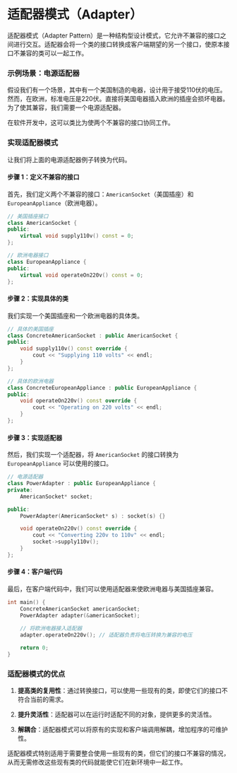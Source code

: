 # 适配器模式（Adapter）

适配器模式（Adapter Pattern）是一种结构型设计模式，它允许不兼容的接口之间进行交互。适配器会将一个类的接口转换成客户端期望的另一个接口，使原本接口不兼容的类可以一起工作。

### 示例场景：电源适配器

假设我们有一个场景，其中有一个美国制造的电器，设计用于接受110伏的电压。然而，在欧洲，标准电压是220伏。直接将美国电器插入欧洲的插座会损坏电器。为了使其兼容，我们需要一个电源适配器。

在软件开发中，这可以类比为使两个不兼容的接口协同工作。

### 实现适配器模式

让我们将上面的电源适配器例子转换为代码。

#### 步骤 1：定义不兼容的接口

首先，我们定义两个不兼容的接口：`AmericanSocket`（美国插座）和 `EuropeanAppliance`（欧洲电器）。

```cpp
// 美国插座接口
class AmericanSocket {
public:
    virtual void supply110v() const = 0;
};

// 欧洲电器接口
class EuropeanAppliance {
public:
    virtual void operateOn220v() const = 0;
};
```

#### 步骤 2：实现具体的类

我们实现一个美国插座和一个欧洲电器的具体类。

```cpp
// 具体的美国插座
class ConcreteAmericanSocket : public AmericanSocket {
public:
    void supply110v() const override {
        cout << "Supplying 110 volts" << endl;
    }
};

// 具体的欧洲电器
class ConcreteEuropeanAppliance : public EuropeanAppliance {
public:
    void operateOn220v() const override {
        cout << "Operating on 220 volts" << endl;
    }
};
```

#### 步骤 3：实现适配器

然后，我们实现一个适配器，将 `AmericanSocket` 的接口转换为 `EuropeanAppliance` 可以使用的接口。

```cpp
// 电源适配器
class PowerAdapter : public EuropeanAppliance {
private:
    AmericanSocket* socket;

public:
    PowerAdapter(AmericanSocket* s) : socket(s) {}

    void operateOn220v() const override {
        cout << "Converting 220v to 110v" << endl;
        socket->supply110v();
    }
};
```

#### 步骤 4：客户端代码

最后，在客户端代码中，我们可以使用适配器来使欧洲电器与美国插座兼容。

```cpp
int main() {
    ConcreteAmericanSocket americanSocket;
    PowerAdapter adapter(&americanSocket);
    
    // 将欧洲电器接入适配器
    adapter.operateOn220v(); // 适配器负责将电压转换为兼容的电压

    return 0;
}
```

### 适配器模式的优点

1. **提高类的复用性**：通过转换接口，可以使用一些现有的类，即使它们的接口不符合当前的需求。

2. **提升灵活性**：适配器可以在运行时适配不同的对象，提供更多的灵活性。

3. **解耦合**：适配器模式可以将原有的实现和客户端调用解耦，增加程序的可维护性。

适配器模式特别适用于需要整合使用一些现有的类，但它们的接口不兼容的情况，从而无需修改这些现有类的代码就能使它们在新环境中一起工作。